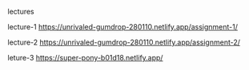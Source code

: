 lectures

lecture-1
https://unrivaled-gumdrop-280110.netlify.app/assignment-1/

lecture-2
https://unrivaled-gumdrop-280110.netlify.app/assignment-2/

leture-3
https://super-pony-b01d18.netlify.app/





